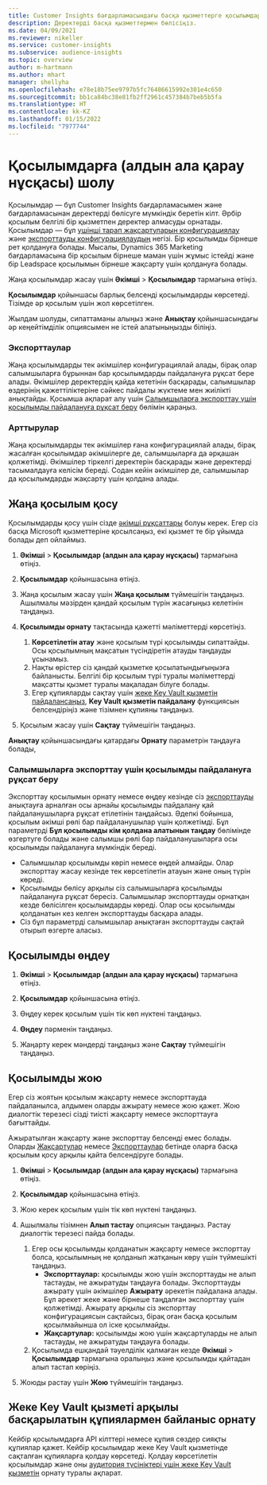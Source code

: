 ```yaml
---
title: Customer Insights бағдарламасындағы басқа қызметтерге қосылымдар.
description: Деректерді басқа қызметтермен бөлісіңіз.
ms.date: 04/09/2021
ms.reviewer: nikeller
ms.service: customer-insights
ms.subservice: audience-insights
ms.topic: overview
author: m-hartmann
ms.author: mhart
manager: shellyha
ms.openlocfilehash: e78e18b75ee9797b5fc76486615992e301e4c650
ms.sourcegitcommit: bb1ca84bc38e81fb2ff2961c457384b7beb5b5fa
ms.translationtype: HT
ms.contentlocale: kk-KZ
ms.lasthandoff: 01/15/2022
ms.locfileid: "7977744"
---
```

# <a name="connections-preview-overview"></a>Қосылымдарға (алдын ала қарау нұсқасы) шолу

Қосылымдар — бұл Customer Insights бағдарламасымен және бағдарламасынан деректерді бөлісуге мүмкіндік беретін кілт. Әрбір қосылым белгілі бір қызметпен деректер алмасуды орнатады. Қосылымдар — бұл [үшінші тарап жақсартуларын конфигурациялау](enrichment-hub.md) және [экспорттауды конфигурациялаудың](export-destinations.md) негізі. Бір қосылымды бірнеше рет қолдануға болады. Мысалы, Dynamics 365 Marketing бағдарламасына бір қосылым бірнеше маман үшін жұмыс істейді және бір Leadspace қосылымын бірнеше жақсарту үшін қолдануға болады.

Жаңа қосылымдар жасау үшін **Әкімші** > **Қосылымдар** тармағына өтіңіз.

**Қосылымдар** қойыншасы барлық белсенді қосылымдарды көрсетеді. Тізімде әр қосылым үшін жол көрсетілген. 

Жылдам шолуды, сипаттаманы алыңыз және **Анықтау** қойыншасындағы әр кеңейтімділік опциясымен не істей алатыныңызды біліңіз.

### <a name="exports"></a>Экспорттаулар

Жаңа қосылымдарды тек әкімшілер конфигурациялай алады, бірақ олар салымшыларға бұрыннан бар қосылымдарды пайдалануға рұқсат бере алады. Әкімшілер деректердің қайда кететінін басқарады, салымшылар өздерінің қажеттіліктеріне сәйкес пайдалы жүктеме мен жиілікті анықтайды. Қосымша ақпарат алу үшін [Салымшыларға экспорттау үшін қосылымды пайдалануға рұқсат беру](#allow-contributors-to-use-a-connection-for-exports) бөлімін қараңыз.

### <a name="enrichments"></a>Арттырулар

Жаңа қосылымдарды тек әкімшілер ғана конфигурациялай алады, бірақ жасалған қосылымдар әкімшілерге де, салымшыларға да әрқашан қолжетімді. Әкімшілер тіркелгі деректерін басқарады және деректерді тасымалдауға келісім береді. Содан кейін әкімшілер де, салымшылар да қосылымдарды жақсарту үшін қолдана алады.

## <a name="add-a-new-connection"></a>Жаңа қосылым қосу

Қосылымдарды қосу үшін сізде [әкімші рұқсаттары](permissions.md) болуы керек. Егер сіз басқа Microsoft қызметтеріне қосылсаңыз, екі қызмет те бір ұйымда болады деп ойлаймыз.

1. **Әкімші** > **Қосылымдар (алдын ала қарау нұсқасы)** тармағына өтіңіз.

1. **Қосылымдар** қойыншасына өтіңіз.

1. Жаңа қосылым жасау үшін **Жаңа қосылым** түймешігін таңдаңыз. Ашылмалы мәзірден қандай қосылым түрін жасағыңыз келетінін таңдаңыз.

1. **Қосылымды орнату** тақтасында қажетті мәліметтерді көрсетіңіз. 
   1. **Көрсетілетін атау** және қосылым түрі қосылымды сипаттайды. Осы қосылымның мақсатын түсіндіретін атауды таңдауды ұсынамыз.
   1. Нақты өрістер сіз қандай қызметке қосылатындығыңызға байланысты. Белгілі бір қосылым түрі туралы мәліметтерді мақсатты қызмет туралы мақаладан білуге болады.
   1. Егер құпияларды сақтау үшін [жеке Key Vault қызметін пайдалансаңыз](use-azure-key-vault.md), **Key Vault қызметін пайдалану** функциясын белсендіріңіз және тізімнен құпияны таңдаңыз.

1. Қосылым жасау үшін **Сақтау** түймешігін таңдаңыз.

**Анықтау** қойыншасындағы қатардағы **Орнату** параметрін таңдауға болады,

### <a name="allow-contributors-to-use-a-connection-for-exports"></a>Салымшыларға экспорттау үшін қосылымды пайдалануға рұқсат беру

Экспорттау қосылымын орнату немесе өңдеу кезінде сіз [экспорттауды](export-destinations.md) анықтауға арналған осы арнайы қосылымды пайдалану қай пайдаланушыларға рұқсат етілетінін таңдайсыз. Әдепкі бойынша, қосылым әкімші рөлі бар пайдаланушылар үшін қолжетімді. Бұл параметрді **Бұл қосылымды кім қолдана алатынын таңдау** бөлімінде өзгертуге болады және салымшы рөлі бар пайдаланушыларға осы қосылымды пайдалануға мүмкіндік береді.

- Салымшылар қосылымды көріп немесе өңдей алмайды. Олар экспорттау жасау кезінде тек көрсетілетін атауын және оның түрін көреді.
- Қосылымды бөлісу арқылы сіз салымшыларға қосылымды пайдалануға рұқсат бересіз. Салымшылар экспорттауды орнатқан кезде бөлісілген қосылымдарды көреді. Олар осы қосылымды қолданатын кез келген экспорттауды басқара алады.
- Сіз бұл параметрді салымшылар анықтаған экспорттауды сақтай отырып өзгерте аласыз.

## <a name="edit-a-connection"></a>Қосылымды өңдеу

1. **Әкімші** > **Қосылымдар (алдын ала қарау нұсқасы)** тармағына өтіңіз.

1. **Қосылымдар** қойыншасына өтіңіз.

1. Өңдеу керек қосылым үшін тік көп нүктені таңдаңыз.

1. **Өңдеу** пәрменін таңдаңыз.

1. Жаңарту керек мәндерді таңдаңыз және **Сақтау** түймешігін таңдаңыз.

## <a name="remove-a-connection"></a>Қосылымды жою

Егер сіз жоятын қосылым жақсарту немесе экспорттауда пайдаланылса, алдымен оларды ажырату немесе жою қажет. Жою диалогтік терезесі сізді тиісті жақсарту немесе экспорттауға бағыттайды. 

Ажыратылған жақсарту және экспорттау белсенді емес болады. Оларды [Жақсартулар](enrichment-hub.md) немесе [Экспорттаулар](export-destinations.md) бетінде оларға басқа қосылым қосу арқылы қайта белсендіруге болады.

1. **Әкімші** > **Қосылымдар (алдын ала қарау нұсқасы)** тармағына өтіңіз.

1. **Қосылымдар** қойыншасына өтіңіз.

1. Жою керек қосылым үшін тік көп нүктені таңдаңыз.

1. Ашылмалы тізімнен **Алып тастау** опциясын таңдаңыз. Растау диалогтік терезесі пайда болады.

   1. Егер осы қосылымды қолданатын жақсарту немесе экспорттау болса, қосылымның не қолданып жатқанын көру үшін түймешікті таңдаңыз.
      - **Экспорттаулар:** қосылымды жою үшін экспорттауды не алып тастауды, не ажыратуды таңдауға болады. Экспорттауды ажырату үшін әкімшілер **Ажырату** әрекетін пайдалана алады. Бұл әрекет жеке және бірнеше таңдалған экспорттау үшін қолжетімді. Ажырату арқылы сіз экспорттау конфигурациясын сақтайсыз, бірақ оған басқа қосылым қосылмайынша ол іске қосылмайды.
      - **Жақсартулар:** қосылымды жою үшін жақсартуларды не алып тастауды, не ажыратуды таңдауға болады. 
   1. Қосылымда ешқандай тәуелділік қалмаған кезде **Әкімші** > **Қосылымдар** тармағына оралыңыз және қосылымды қайтадан алып тастап көріңіз.

1. Жоюды растау үшін **Жою** түймешігін таңдаңыз.

## <a name="set-up-connections-with-secrets-managed-by-your-own-key-vault"></a>Жеке Key Vault қызметі арқылы басқарылатын құпиялармен байланыс орнату

Кейбір қосылымдарға API кілттері немесе құпия сөздер сияқты құпиялар қажет. Кейбір қосылымдар жеке Key Vault қызметінде сақталған құпияларға қолдау көрсетеді. Қолдау көрсетілетін қосылымдар және оны [аудитория түсініктері үшін жеке Key Vault қызметін](use-azure-key-vault.md) орнату туралы ақпарат.
